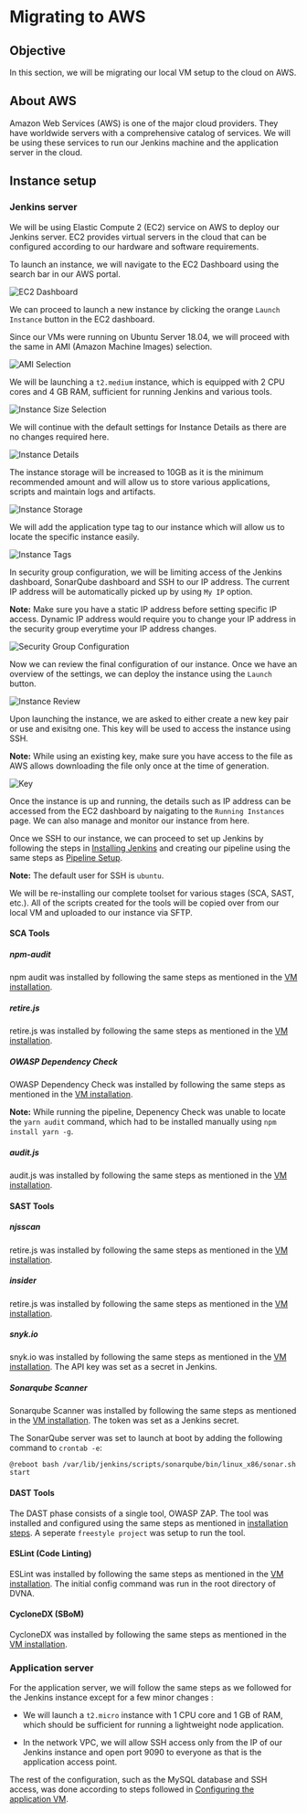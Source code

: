 # Migrating to AWS

## Objective

In this section, we will be migrating our local VM setup to the cloud on AWS.

## About AWS

Amazon Web Services (AWS) is one of the major cloud providers. They have worldwide servers with a comprehensive catalog of services. We will be using these services to run our Jenkins machine and the application server in the cloud.

## Instance setup

### Jenkins server

We will be using Elastic Compute 2 (EC2) service on AWS to deploy our Jenkins server. EC2 provides virtual servers in the cloud that can be configured according to our hardware and software requirements. 

To launch an instance, we will navigate to the EC2 Dashboard using the search bar in our AWS portal.

![EC2 Dashboard](images/ec2-dashboard.png)

We can proceed to launch a new instance by clicking the orange `Launch Instance` button in the EC2 dashboard. 

Since our VMs were running on Ubuntu Server 18.04, we will proceed with the same in AMI (Amazon Machine Images) selection.

![AMI Selection](images/ami-selection.png)

We will be launching a `t2.medium` instance, which is equipped with 2 CPU cores and 4 GB RAM, sufficient for running Jenkins and various tools.

![Instance Size Selection](images/size-selection.png)

We will continue with the default settings for Instance Details as there are no changes required here.

![Instance Details](images/instance-details.png)

The instance storage will be increased to 10GB as it is the minimum recommended amount and will allow us to store various applications, scripts and maintain logs and artifacts.

![Instance Storage](images/storage.png)

We will add the application type tag to our instance which will allow us to locate the specific instance easily.

![Instance Tags](images/instance-tags.png)

In security group configuration, we will be limiting access of the Jenkins dashboard, SonarQube dashboard and SSH to our IP address. The current IP address will be automatically picked up by using `My IP` option.

**Note:** Make sure you have a static IP address before setting specific IP access. Dynamic IP address would require you to change your IP address in the security group everytime your IP address changes.

![Security Group Configuration](images/security-group.png)

Now we can review the final configuration of our instance. Once we have an overview of the settings, we can deploy the instance using the `Launch` button.

![Instance Review](images/instance-review.png)

Upon launching the instance, we are asked to either create a new key pair or use and exisitng one. This key will be used to access the instance using SSH.

**Note:** While using an existing key, make sure you have access to the file as AWS allows downloading the file only once at the time of generation.

![Key](images/key.png)

Once the instance is up and running, the details such as IP address can be accessed from the EC2 dashboard by naigating to the `Running Instances` page. We can also manage and monitor our instance from here. 

Once we SSH to our instance, we can proceed to set up Jenkins by following the steps in [Installing Jenkins](../setting-up-vms/#installing-jenkins) and creating our pipeline using the same steps as [Pipeline Setup](../pipeline-setup).

**Note:** The default user for SSH is `ubuntu`.

We will be re-installing our complete toolset for various stages (SCA, SAST, etc.). All of the scripts created for the tools will be copied over from our local VM and uploaded to our instance via SFTP.

#### SCA Tools

##### npm-audit

npm audit was installed by following the same steps as mentioned in the [VM installation](../software-composition-analysis/#installation).

##### retire.js

retire.js was installed by following the same steps as mentioned in the [VM installation](../software-composition-analysis/#installation_1).

##### OWASP Dependency Check

OWASP Dependency Check was installed by following the same steps as mentioned in the [VM installation](../software-composition-analysis/#installation_2).

**Note:** While running the pipeline, Depenency Check was unable to locate the `yarn audit` command, which had to be installed manually using `npm install yarn -g`.

##### audit.js

audit.js was installed by following the same steps as mentioned in the [VM installation](../software-composition-analysis/#installation_3).

#### SAST Tools

##### njsscan

retire.js was installed by following the same steps as mentioned in the [VM installation](../static-analysis/#installation).

##### insider

retire.js was installed by following the same steps as mentioned in the [VM installation](../software-composition-analysis/#installation_1).

##### snyk.io

snyk.io was installed by following the same steps as mentioned in the [VM installation](../software-composition-analysis/#installation_2). The API key was set as a secret in Jenkins.

##### Sonarqube Scanner

Sonarqube Scanner was installed by following the same steps as mentioned in the [VM installation](../software-composition-analysis/#installation_3). The token was set as a Jenkins secret.

The SonarQube server was set to launch at boot by adding the following command to `crontab -e`:

```
@reboot bash /var/lib/jenkins/scripts/sonarqube/bin/linux_x86/sonar.sh start
```

#### DAST Tools

The DAST phase consists of a single tool, OWASP ZAP. The tool was installed and configured using the same steps as mentioned in [installation steps](../dynamic-analysis/#installation). A seperate `freestyle project` was setup to run the tool.

#### ESLint (Code Linting)

ESLint was installed by following the same steps as mentioned in the [VM installation](../code-linting/#installtion). The initial config command was run in the root directory of DVNA.

#### CycloneDX (SBoM)

CycloneDX was installed by following the same steps as mentioned in the [VM installation](../software-bill-of-materials/#installation).

### Application server

For the application server, we will follow the same steps as we followed for the Jenkins instance except for a few minor changes :

- We will launch a `t2.micro` instance with 1 CPU core and 1 GB of RAM, which should be sufficient for running a lightweight node application.

- In the network VPC, we will allow SSH access only from the IP of our Jenkins instance and open port 9090 to everyone as that is the application access point.

The rest of the configuration, such as the MySQL database and SSH access, was done according to steps followed in [Configuring the application VM](../setting-up-vms/#configuring-the-application-vm).


